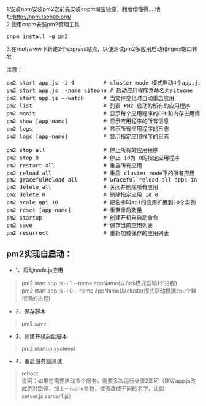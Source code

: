1.安装npm安装pm2之前先安装cnpm淘宝镜像，翻墙你懂得… 地址:http://npm.taobao.org/  
2.使用cnpm安装pm2管理工具  
<pre>
cnpm install -g pm2
</pre>
3.在root/www下新建2个express站点，以便测试pm2多应用启动和nginx端口转发  

注意：  
<pre>
pm2 start app.js -i 4         # cluster mode 模式启动4个app.js的应用实例
pm2 start app.js –-name siteone # 启动应用程序并命名为siteone
pm2 start app.js –-watch      # 当文件变化时自动重启应用
pm2 list                      # 列表 PM2 启动的所有的应用程序
pm2 monit                     # 显示每个应用程序的CPU和内存占用情况
pm2 show [app-name]           # 显示应用程序的所有信息
pm2 logs                      # 显示所有应用程序的日志
pm2 logs [app-name]           # 显示指定应用程序的日志

pm2 stop all                  # 停止所有的应用程序
pm2 stop 0                    # 停止 id为 0的指定应用程序
pm2 restart all               # 重启所有应用
pm2 reload all                # 重启 cluster mode下的所有应用
pm2 gracefulReload all        # Graceful reload all apps in cluster mode
pm2 delete all                # 关闭并删除所有应用
pm2 delete 0                  # 删除指定应用 id 0
pm2 scale api 10              # 把名字叫api的应用扩展到10个实例
pm2 reset [app-name]          # 重置重启数量
pm2 startup                   # 创建开机自启动命令
pm2 save                      # 保存当前应用列表
pm2 resurrect                 # 重新加载保存的应用列表
</pre>
## pm2实现自启动：
* 1、启动node.js应用
> pm2 start app.js -i 1 --name appName(以fork模式启动1个进程)  
> pm2 start app.js -i 0 --name appName(以cluster模式启动根据cpu个数相同的进程)
* 2、保存脚本
> pm2 save  
* 3、创建开机启动脚本
> pm2 startup systemd   
* 4、重启服务器测试
> reboot  
说明：如果您需要启动多个服务，需要多次运行步骤2即可（建议app.js改成绝对路径，加上–-name参数，或者改成不同的名字，比如server.js,server1.js）